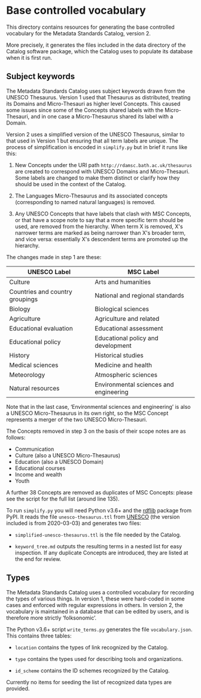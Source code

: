 # Base controlled vocabulary

This directory contains resources for generating the base controlled vocabulary
for the Metadata Standards Catalog, version 2.

More precisely, it generates the files included in the data directory of the
Catalog software package, which the Catalog uses to populate its database when
it is first run.

## Subject keywords

The Metadata Standards Catalog uses subject keywords drawn from the UNESCO
Thesaurus. Version 1 used that Thesaurus as distributed, treating its Domains
and Micro-Thesauri as higher level Concepts. This caused some issues since some
of the Concepts shared labels with the Micro-Thesauri, and in one case a
Micro-Thesaurus shared its label with a Domain.

Version 2 uses a simplified version of the UNESCO Thesaurus, similar to that
used in Version 1 but ensuring that all term labels are unique. The process of
simplification is encoded in `simplify.py` but in brief it runs like this:

 1. New Concepts under the URI path `http://rdamsc.bath.ac.uk/thesaurus`
    are created to correspond with UNESCO Domains and Micro-Thesauri. Some
    labels are changed to make them distinct or clarify how they should be used
    in the context of the Catalog.

 2. The Languages Micro-Thesaurus and its associated concepts (corresponding to
    named natural languages) is removed.

 3. Any UNESCO Concepts that have labels that clash with MSC Concepts, or that
    have a scope note to say that a more specific term should be used, are
    removed from the hierarchy. When term X is removed, X's narrower terms are
    marked as being narrower than X's broader term, and vice versa: essentially
    X's descendent terms are promoted up the hierarchy.

The changes made in step 1 are these:

| UNESCO Label  | MSC Label  |
| ------------- | ---------- |
| Culture  | Arts and humanities  |
| Countries and country groupings  | National and regional standards  |
| Biology  | Biological sciences  |
| Agriculture  | Agriculture and related  |
| Educational evaluation  | Educational assessment  |
| Educational policy  | Educational policy and development  |
| History  | Historical studies  |
| Medical sciences  | Medicine and health  |
| Meteorology  | Atmospheric sciences  |
| Natural resources  | Environmental sciences and engineering  |

Note that in the last case, ‘Environmental sciences and engineering’ is also
a UNESCO Micro-Thesaurus in its own right, so the MSC Concept represents a
merger of the two UNESCO Micro-Thesauri.

The Concepts removed in step 3 on the basis of their scope notes are as follows:

- Communication
- Culture (also a UNESCO Micro-Thesaurus)
- Education (also a UNESCO Domain)
- Educational courses
- Income and wealth
- Youth

A further 38 Concepts are removed as duplicates of MSC Concepts: please see the
script for the full list (around line 135).

To run `simplify.py` you will need Python v3.6+ and the [rdflib] package from
PyPI. It reads the file `unesco-thesaurus.ttl` from [UNESCO] (the version
included is from 2020-03-03) and generates two files:

  - `simplified-unesco-thesaurus.ttl` is the file needed by the Catalog.

  - `keyword_tree.md` outputs the resulting terms in a nested list for easy
    inspection. If any duplicate Concepts are introduced, they are listed at
    the end for review.

[rdflib]: http://rdflib.readthedocs.io/
[UNESCO]: http://vocabularies.unesco.org/exports/thesaurus/latest/

## Types

The Metadata Standards Catalog uses a controlled vocabulary for recording the
types of various things. In version 1, these were hard-coded in some cases and
enforced with regular expressions in others. In version 2, the vocabulary is
maintained in a database that can be edited by users, and is therefore more
strictly ‘folksonomic’.

The Python v3.6+ script `write_terms.py` generates the file `vocabulary.json`.
This contains three tables:

  - `location` contains the types of link recognized by the Catalog.

  - `type` contains the types used for describing tools and organizations.

  - `id_scheme` contains the ID schemes recognized by the Catalog.

Currently no items for seeding the list of recognized data types are provided.
